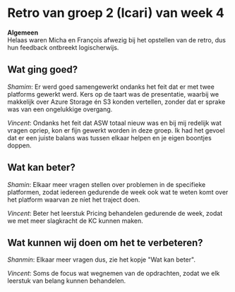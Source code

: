 # Retro van groep 2 (Icari) van week 4
**Algemeen**  
Helaas waren Micha en François afwezig bij het opstellen van de retro, dus hun feedback ontbreekt logischerwijs.

## Wat ging goed?
 *Shamim*: Er werd goed samengewerkt ondanks het feit dat er met twee platforms gewerkt werd. Kers op de taart was de presentatie, waarbij we makkelijk over Azure Storage én S3 konden vertellen, zonder dat er sprake was van een ongelukkige overgang.   

 *Vincent*: Ondanks het feit dat  ASW totaal nieuw was en bij mij redelijk wat vragen opriep, kon er fijn gewerkt worden in deze groep. Ik had het gevoel dat er een juiste balans was tussen elkaar helpen en je eigen boontjes doppen.

## Wat kan beter?
 *Shamin*: Elkaar meer vragen stellen over problemen in de specifieke platformen, zodat iedereen gedurende de week ook wat te weten komt over het platform waarvan ze níet het traject doen.  
 
 *Vincent*: Beter het leerstuk Pricing behandelen gedurende de week, zodat we met meer slagkracht de KC kunnen maken. 


## Wat kunnen wij doen om het te verbeteren? 
 *Shanmin*: Elkaar meer vragen dus, zie het kopje "Wat kan beter".    
 
 *Vincent*: Soms de focus wat wegnemen van de opdrachten, zodat we elk leerstuk van belang kunnen behandelen. 

